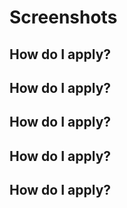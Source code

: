 



# Screenshots

## How do I apply?



## How do I apply?



## How do I apply?



## How do I apply?
## How do I apply?

